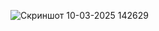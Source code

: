 ![Скриншот 10-03-2025 142629](https://github.com/user-attachments/assets/9ad7526e-5e63-47d0-b1e6-5a7e1be2e57d)
